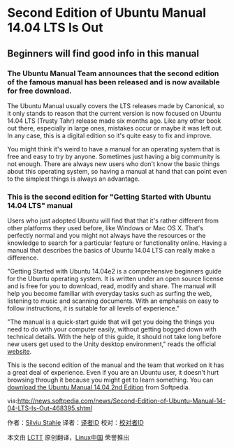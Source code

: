 Second Edition of Ubuntu Manual 14.04 LTS Is Out
============================================================
Beginners will find good info in this manual
------------------------------------------------------------
### The Ubuntu Manual Team announces that the second edition of the famous manual has been released and is now available for free download. ###

The Ubuntu Manual usually covers the LTS releases made by Canonical, so it only stands to reason that the current version is now focused on Ubuntu 14.04 LTS (Trusty Tahr) release made six months ago. Like any other book out there, especially in large ones, mistakes occur or maybe it was left out. In any case, this is a digital edition so it's quite easy to fix and improve.

You might think it's weird to have a manual for an operating system that is free and easy to try by anyone. Sometimes just having a big community is not enough. There are always new users who don't know the basic things about this operating system, so having a manual at hand that can point even to the simplest things is always an advantage.

### This is the second edition for "Getting Started with Ubuntu 14.04 LTS" manual ###

Users who just adopted Ubuntu will find that that it's rather different from other platforms they used before, like Windows or Mac OS X. That's perfectly normal and you might not always have the resources or the knowledge to search for a particular feature or functionality online. Having a manual that describes the basics of Ubuntu 14.04 LTS can really make a difference.

"Getting Started with Ubuntu 14.04e2 is a comprehensive beginners guide for the Ubuntu operating system. It is written under an open source license and is free for you to download, read, modify and share. The manual will help you become familiar with everyday tasks such as surfing the web, listening to music and scanning documents. With an emphasis on easy to follow instructions, it is suitable for all levels of experience."

"The manual is a quick-start guide that will get you doing the things you need to do with your computer easily, without getting bogged down with technical details. With the help of this guide, it should not take long before new users get used to the Unity desktop environment," reads the official [website][1].

This is the second edition of the manual and the team that worked on it has a great deal of experience. Even if you are an Ubuntu user, it doesn't hurt browsing through it because you might get to learn something. You can [download the Ubuntu Manual 14.04 2nd Edition][2] from Softpedia.

via:http://news.softpedia.com/news/Second-Edition-of-Ubuntu-Manual-14-04-LTS-Is-Out-468395.shtml

作者：[Silviu Stahie][a]
译者：[译者ID](https://github.com/译者ID)
校对：[校对者ID](https://github.com/校对者ID)

本文由 [LCTT](https://github.com/LCTT/TranslateProject) 原创翻译，[Linux中国](http://linux.cn/) 荣誉推出

[a]:http://news.softpedia.com/editors/browse/silviu-stahie
[1]:http://ubuntu-manual.org/
[2]:http://linux.softpedia.com/get/Documentation/Ubuntu-Manual-53530.shtml